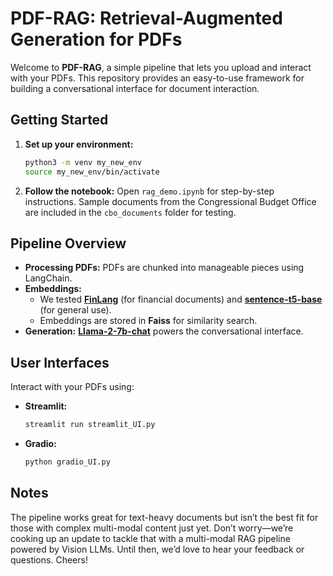 # PDF-RAG: Retrieval-Augmented Generation for PDFs

Welcome to **PDF-RAG**, a simple pipeline that lets you upload and interact with your PDFs. This repository provides an easy-to-use framework for building a conversational interface for document interaction.

## Getting Started

1. **Set up your environment:**

   ```bash
   python3 -m venv my_new_env
   source my_new_env/bin/activate
   ```

2. **Follow the notebook:**
   Open `rag_demo.ipynb` for step-by-step instructions. Sample documents from the Congressional Budget Office are included in the `cbo_documents` folder for testing.

## Pipeline Overview

- **Processing PDFs:** PDFs are chunked into manageable pieces using LangChain.
- **Embeddings:**
  - We tested **[FinLang](https://huggingface.co/FinLang/finance-embeddings-investopedia)** (for financial documents) and **[sentence-t5-base](https://huggingface.co/sentence-transformers/sentence-t5-base)** (for general use).
  - Embeddings are stored in **Faiss** for similarity search.
- **Generation:** **[Llama-2-7b-chat](https://huggingface.co/meta-llama/Llama-2-7b-chat-hf)** powers the conversational interface.

## User Interfaces

Interact with your PDFs using:

- **Streamlit:**
  ```bash
  streamlit run streamlit_UI.py
  ```
- **Gradio:**
  ```bash
  python gradio_UI.py
  ```

## Notes

The pipeline works great for text-heavy documents but isn’t the best fit for those with complex multi-modal content just yet. Don’t worry—we’re cooking up an update to tackle that with a multi-modal RAG pipeline powered by Vision LLMs. Until then, we’d love to hear your feedback or questions. Cheers!
